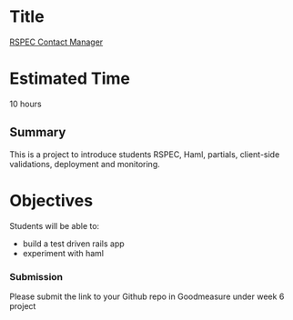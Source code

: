 # Title
[RSPEC Contact Manager](http://tutorials.jumpstartlab.com/projects/contact_manager.html)

# Estimated Time
10 hours

## Summary
This is a project to introduce students RSPEC, Haml, partials, client-side validations, deployment and monitoring.

# Objectives
Students will be able to:
- build a test driven rails app
- experiment with haml

### Submission
Please submit the link to your Github repo in Goodmeasure under week 6 project
